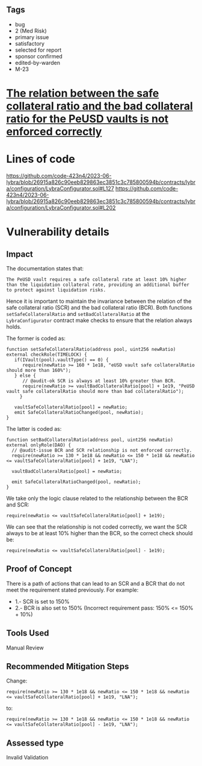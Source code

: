## Tags

- bug
- 2 (Med Risk)
- primary issue
- satisfactory
- selected for report
- sponsor confirmed
- edited-by-warden
- M-23

# [The relation between the safe collateral ratio and the bad collateral ratio for the PeUSD vaults is not enforced correctly](https://github.com/code-423n4/2023-06-lybra-findings/issues/3) 

# Lines of code

https://github.com/code-423n4/2023-06-lybra/blob/26915a826c90eeb829863ec3851c3c785800594b/contracts/lybra/configuration/LybraConfigurator.sol#L127
https://github.com/code-423n4/2023-06-lybra/blob/26915a826c90eeb829863ec3851c3c785800594b/contracts/lybra/configuration/LybraConfigurator.sol#L202


# Vulnerability details

## Impact

The documentation states that: 

`The PeUSD vault requires a safe collateral rate at least 10% higher than the liquidation collateral rate, providing an additional buffer to protect against liquidation risks.`

Hence it is important to maintain the invariance between the relation of the safe collateral ratio (SCR) and the bad collateral ratio (BCR). Both functions `setSafeCollateralRatio` and `setBadCollateralRatio` at the `LybraConfigurator` contract make checks to ensure that the relation always holds.

The former is coded as:

```solidity
function setSafeCollateralRatio(address pool, uint256 newRatio) external checkRole(TIMELOCK) {
   if(IVault(pool).vaultType() == 0) {
      require(newRatio >= 160 * 1e18, "eUSD vault safe collateralRatio should more than 160%");
   } else {
      // @audit-ok SCR is always at least 10% greater than BCR.
      require(newRatio >= vaultBadCollateralRatio[pool] + 1e19, "PeUSD vault safe collateralRatio should more than bad collateralRatio");
     }

   vaultSafeCollateralRatio[pool] = newRatio;
   emit SafeCollateralRatioChanged(pool, newRatio);
}
```

The latter is coded as:

```solidity
function setBadCollateralRatio(address pool, uint256 newRatio) external onlyRole(DAO) {
  // @audit-issue BCR and SCR relationship is not enforced correctly.
  require(newRatio >= 130 * 1e18 && newRatio <= 150 * 1e18 && newRatio <= vaultSafeCollateralRatio[pool] + 1e19, "LNA");
  
  vaultBadCollateralRatio[pool] = newRatio;
  
  emit SafeCollateralRatioChanged(pool, newRatio);
}
```

We take only the logic clause related to the relationship between the BCR and SCR:

```solidity
require(newRatio <= vaultSafeCollateralRatio[pool] + 1e19);
```

We can see that the relationship is not coded correctly, we want the SCR always to be at least 10% higher than the BCR, so the correct check should be:

```solidity
require(newRatio <= vaultSafeCollateralRatio[pool] - 1e19);
```

## Proof of Concept

There is a path of actions that can lead to an SCR and a BCR that do not meet the requirement stated previously. For example:

- 1.- SCR is set to 150%
- 2.- BCR is also set to 150% (Incorrect requirement pass: 150% <= 150% + 10%)

## Tools Used

Manual Review

## Recommended Mitigation Steps

Change: 

```solidity
require(newRatio >= 130 * 1e18 && newRatio <= 150 * 1e18 && newRatio <= vaultSafeCollateralRatio[pool] + 1e19, "LNA");
```

to: 

```solidity
require(newRatio >= 130 * 1e18 && newRatio <= 150 * 1e18 && newRatio <= vaultSafeCollateralRatio[pool] - 1e19, "LNA");
```
















## Assessed type

Invalid Validation